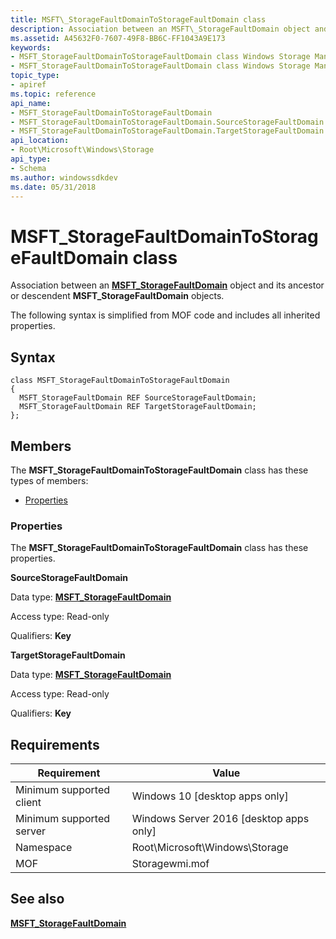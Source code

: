 ```yaml
---
title: MSFT\_StorageFaultDomainToStorageFaultDomain class
description: Association between an MSFT\_StorageFaultDomain object and its ancestor or descendent MSFT\_StorageFaultDomain objects.
ms.assetid: A45632F0-7607-49F8-BB6C-FF1043A9E173
keywords:
- MSFT_StorageFaultDomainToStorageFaultDomain class Windows Storage Management API
- MSFT_StorageFaultDomainToStorageFaultDomain class Windows Storage Management API , described
topic_type:
- apiref
ms.topic: reference
api_name:
- MSFT_StorageFaultDomainToStorageFaultDomain
- MSFT_StorageFaultDomainToStorageFaultDomain.SourceStorageFaultDomain
- MSFT_StorageFaultDomainToStorageFaultDomain.TargetStorageFaultDomain
api_location:
- Root\Microsoft\Windows\Storage
api_type:
- Schema
ms.author: windowssdkdev
ms.date: 05/31/2018
---
```


# MSFT\_StorageFaultDomainToStorageFaultDomain class

Association between an [**MSFT\_StorageFaultDomain**](msft-storagefaultdomain.md) object and its ancestor or descendent **MSFT\_StorageFaultDomain** objects.

The following syntax is simplified from MOF code and includes all inherited properties.

## Syntax

``` syntax
class MSFT_StorageFaultDomainToStorageFaultDomain
{
  MSFT_StorageFaultDomain REF SourceStorageFaultDomain;
  MSFT_StorageFaultDomain REF TargetStorageFaultDomain;
};
```

## Members

The **MSFT\_StorageFaultDomainToStorageFaultDomain** class has these types of members:

-   [Properties](#properties)

### Properties

The **MSFT\_StorageFaultDomainToStorageFaultDomain** class has these properties.

 

**SourceStorageFaultDomain**
   

Data type: **[**MSFT\_StorageFaultDomain**](msft-storagefaultdomain.md)**
 

Access type: Read-only
 

Qualifiers: **Key**
 

 

**TargetStorageFaultDomain**
   

Data type: **[**MSFT\_StorageFaultDomain**](msft-storagefaultdomain.md)**
 

Access type: Read-only
 

Qualifiers: **Key**
 

 

## Requirements



| Requirement | Value |
|-------------------------------------|-------------------------------------------------------------------------------------------|
| Minimum supported client | Windows 10 \[desktop apps only\]                                               |
| Minimum supported server | Windows Server 2016 \[desktop apps only\]                                      |
| Namespace                | Root\\Microsoft\\Windows\\Storage                                              |
| MOF                      |  Storagewmi.mof  |



## See also

 

[**MSFT\_StorageFaultDomain**](msft-storagefaultdomain.md)
 

 

 





